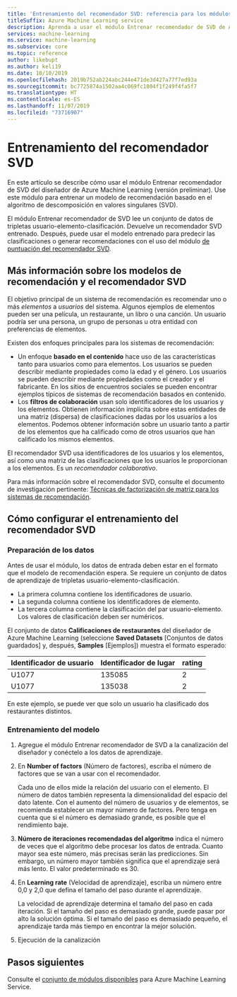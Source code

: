 ```yaml
---
title: 'Entrenamiento del recomendador SVD: referencia para los módulos'
titleSuffix: Azure Machine Learning service
description: Aprenda a usar el módulo Entrenar recomendador de SVD de Azure Machine Learning Service para entrenar a un recomendador bayesiano mediante el algoritmo SVD.
services: machine-learning
ms.service: machine-learning
ms.subservice: core
ms.topic: reference
author: likebupt
ms.author: keli19
ms.date: 10/10/2019
ms.openlocfilehash: 2019b752ab224abc244e471de3d427a77f7ed93a
ms.sourcegitcommit: bc7725874a1502aa4c069fc1804f1f249f4fa5f7
ms.translationtype: HT
ms.contentlocale: es-ES
ms.lasthandoff: 11/07/2019
ms.locfileid: "73716907"
---
```

# <a name="train-svd-recommender"></a>Entrenamiento del recomendador SVD

En este artículo se describe cómo usar el módulo Entrenar recomendador de SVD del diseñador de Azure Machine Learning (versión preliminar). Use este módulo para entrenar un modelo de recomendación basado en el algoritmo de descomposición en valores singulares (SVD).  

El módulo Entrenar recomendador de SVD lee un conjunto de datos de tripletas usuario-elemento-clasificación. Devuelve un recomendador SVD entrenado. Después, puede usar el modelo entrenado para predecir las clasificaciones o generar recomendaciones con el uso del módulo [ de puntuación del recomendador SVD](score-svd-recommender.md).  


  
## <a name="more-about-recommendation-models-and-the-svd-recommender"></a>Más información sobre los modelos de recomendación y el recomendador SVD  

El objetivo principal de un sistema de recomendación es recomendar uno o más *elementos* a *usuarios* del sistema. Algunos ejemplos de elementos pueden ser una película, un restaurante, un libro o una canción. Un usuario podría ser una persona, un grupo de personas u otra entidad con preferencias de elementos.  

Existen dos enfoques principales para los sistemas de recomendación: 

+ Un enfoque **basado en el contenido** hace uso de las características tanto para usuarios como para elementos. Los usuarios se pueden describir mediante propiedades como la edad y el género. Los usuarios se pueden describir mediante propiedades como el creador y el fabricante. En los sitios de encuentros sociales se pueden encontrar ejemplos típicos de sistemas de recomendación basados en contenido. 
+ Los **filtros de colaboración** usan solo identificadores de los usuarios y los elementos. Obtienen información implícita sobre estas entidades de una matriz (dispersa) de clasificaciones dadas por los usuarios a los elementos. Podemos obtener información sobre un usuario tanto a partir de los elementos que ha calificado como de otros usuarios que han calificado los mismos elementos.  

El recomendador SVD usa identificadores de los usuarios y los elementos, así como una matriz de las clasificaciones que los usuarios le proporcionan a los elementos. Es un *recomendador colaborativo*. 

Para más información sobre el recomendador SVD, consulte el documento de investigación pertinente: [Técnicas de factorización de matriz para los sistemas de recomendación](https://datajobs.com/data-science-repo/Recommender-Systems-[Netflix].pdf).


## <a name="how-to-configure-train-svd-recommender"></a>Cómo configurar el entrenamiento del recomendador SVD  

### <a name="prepare-data"></a>Preparación de los datos

Antes de usar el módulo, los datos de entrada deben estar en el formato que el modelo de recomendación espera. Se requiere un conjunto de datos de aprendizaje de tripletas usuario-elemento-clasificación.

+ La primera columna contiene los identificadores de usuario.
+ La segunda columna contiene los identificadores de elemento.
+ La tercera columna contiene la clasificación del par usuario-elemento. Los valores de clasificación deben ser numéricos.  

El conjunto de datos **Calificaciones de restaurantes** del diseñador de Azure Machine Learning (seleccione **Saved Datasets** [Conjuntos de datos guardados] y, después, **Samples** [Ejemplos]) muestra el formato esperado:

|Identificador de usuario|Identificador de lugar|rating|
|------------|-------------|------------|
|U1077|135085|2|
|U1077|135038|2|

En este ejemplo, se puede ver que solo un usuario ha clasificado dos restaurantes distintos. 

### <a name="train-the-model"></a>Entrenamiento del modelo

1.  Agregue el módulo Entrenar recomendador de SVD a la canalización del diseñador y conéctelo a los datos de aprendizaje.  
   
2.  En **Number of factors** (Número de factores), escriba el número de factores que se van a usar con el recomendador.  
    
    Cada uno de ellos mide la relación del usuario con el elemento. El número de datos también representa la dimensionalidad del espacio del dato latente. Con el aumento del número de usuarios y de elementos, se recomienda establecer un mayor número de factores. Pero tenga en cuenta que si el número es demasiado grande, es posible que el rendimiento baje.
    
3.  **Número de iteraciones recomendadas del algoritmo** indica el número de veces que el algoritmo debe procesar los datos de entrada. Cuanto mayor sea este número, más precisas serán las predicciones. Sin embargo, un número mayor también significa que el aprendizaje será más lento. El valor predeterminado es 30.

4.  En **Learning rate** (Velocidad de aprendizaje), escriba un número entre 0,0 y 2,0 que defina el tamaño del paso durante el aprendizaje.

    La velocidad de aprendizaje determina el tamaño del paso en cada iteración. Si el tamaño del paso es demasiado grande, puede pasar por alto la solución óptima. Si el tamaño del paso es demasiado pequeño, el aprendizaje tarda más tiempo en encontrar la mejor solución. 
  
5.  Ejecución de la canalización  


## <a name="next-steps"></a>Pasos siguientes

Consulte el [conjunto de módulos disponibles](module-reference.md) para Azure Machine Learning Service. 
